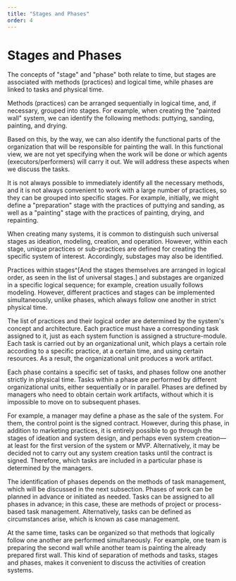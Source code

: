 ```yaml
---
title: "Stages and Phases"
order: 4
---
```


# Stages and Phases

The concepts of "stage" and "phase" both relate to time, but stages are associated with methods (practices) and logical time, while phases are linked to tasks and physical time.

Methods (practices) can be arranged sequentially in logical time, and, if necessary, grouped into stages. For example, when creating the "painted wall" system, we can identify the following methods: puttying, sanding, painting, and drying.

Based on this, by the way, we can also identify the functional parts of the organization that will be responsible for painting the wall. In this functional view, we are not yet specifying when the work will be done or which agents (executors/performers) will carry it out. We will address these aspects when we discuss the tasks.

It is not always possible to immediately identify all the necessary methods, and it is not always convenient to work with a large number of practices, so they can be grouped into specific stages. For example, initially, we might define a "preparation" stage with the practices of puttying and sanding, as well as a "painting" stage with the practices of painting, drying, and repainting.

When creating many systems, it is common to distinguish such universal stages as ideation, modeling, creation, and operation. However, within each stage, unique practices or sub-practices are defined for creating the specific system of interest. Accordingly, substages may also be identified.

Practices within stages^[And the stages themselves are arranged in logical order, as seen in the list of universal stages.] and substages are organized in a specific logical sequence; for example, creation usually follows modeling. However, different practices and stages can be implemented simultaneously, unlike phases, which always follow one another in strict physical time.

The list of practices and their logical order are determined by the system's concept and architecture. Each practice must have a corresponding task assigned to it, just as each system function is assigned a structure-module. Each task is carried out by an organizational unit, which plays a certain role according to a specific practice, at a certain time, and using certain resources. As a result, the organizational unit produces a work artifact.

Each phase contains a specific set of tasks, and phases follow one another strictly in physical time. Tasks within a phase are performed by different organizational units, either sequentially or in parallel. Phases are defined by managers who need to obtain certain work artifacts, without which it is impossible to move on to subsequent phases.

For example, a manager may define a phase as the sale of the system. For them, the control point is the signed contract. However, during this phase, in addition to marketing practices, it is entirely possible to go through the stages of ideation and system design, and perhaps even system creation—at least for the first version of the system or MVP. Alternatively, it may be decided not to carry out any system creation tasks until the contract is signed. Therefore, which tasks are included in a particular phase is determined by the managers.

The identification of phases depends on the methods of task management, which will be discussed in the next subsection. Phases of work can be planned in advance or initiated as needed. Tasks can be assigned to all phases in advance; in this case, these are methods of project or process-based task management. Alternatively, tasks can be defined as circumstances arise, which is known as case management.

At the same time, tasks can be organized so that methods that logically follow one another are performed simultaneously. For example, one team is preparing the second wall while another team is painting the already prepared first wall. This kind of separation of methods and tasks, stages and phases, makes it convenient to discuss the activities of creation systems.
